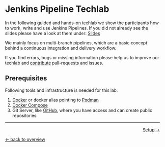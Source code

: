 # Jenkins Pipeline Techlab

In the following guided and hands-on techlab we show the participants how to work, write and use Jenkins Pipelines.
If you did not already see the slides please have a look at them under: [Slides](https://puzzle.github.io/jenkins-techlab/#/)

We mainly focus on multi-branch pipelines, which are a basic concept behind a continuous integration and delivery workflow.

If you find errors, bugs or missing information please help us to improve our techlab and [contribute](../CONTRIBUTING.md) pull-requests and issues.


## Prerequisites

Following tools and infrastructure is needed for this lab.

1. [Docker](https://www.docker.com/) or docker alias pointing to [Podman](https://podman.io/)
1. [Docker Compose](https://github.com/docker/compose)
1. Git Server, like [GitHub](https://github.com/), where you have access and can create public repositories


---

<p width="100px" align="right"><a href="01_setup.md">Setup →</a></p>

[← back to overview](../README.md)
